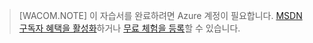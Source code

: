 > [WACOM.NOTE] 
> 이 자습서를 완료하려면 Azure 계정이 필요합니다. [MSDN 구독자 혜택을 활성화](/en-us/pricing/member-offers/msdn-benefits-details/?WT.mc_id=A85619ABF)하거나 [무료 체험을 등록](/en-us/pricing/free-trial/?WT.mc_id=A85619ABF)할 수 있습니다.